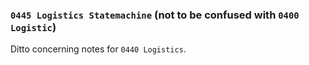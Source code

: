 ### `0445 Logistics Statemachine` (not to be confused with `0400 Logistic`)

Ditto concerning notes for `0440 Logistics`.
